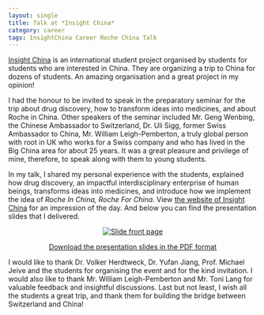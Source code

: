 ```yaml
---
layout: single
title: Talk at *Insight China*
category: career
tags: InsightChina Career Roche China Talk
---
```


[Insight China](https://www.fhnw.ch/de/die-fhnw/hochschulen/hsw/international/china/insight-china) is an international student project organised by students for students who are interested in China. They are organizing a trip to China for dozens of students. An amazing organisation and a great project in my opinion!

I had the honour to be invited to speak in the preparatory seminar for the trip about drug discovery, how to transform ideas into medicines, and about Roche in China. Other speakers of the seminar included Mr. Geng Wenbing, the Chinese Ambassador to Switzerland, Dr. Uli Sigg, former Swiss Ambassador to China, Mr. William Leigh-Pemberton, a truly global person with root in UK who works for a Swiss company and who has lived in the Big China area for about 25 years. It was a great pleasure and privilege of mine, therefore, to speak along with them to young students.

In my talk, I shared my personal experience with the students, explained how drug discovery, an impactful interdisciplinary enterprise of human beings, transforms ideas into medicines, and introduce how we implement the idea of *Roche In China, Roche For China*. View [the website of Insight China](https://insightchina.ch/second-day-of-the-preparatory-seminar/) for an impression of the day. And below you can find the presentation slides that I delivered.

<p align="center"><a href="{{ site.url }}/assets/pdf/DrugDiscovery-Roche-China-JitaoDavidZhang-Feb2019-FHNW-final-animationSplit.pdf"><img src="{{ site.url }}/assets/images/DD-Roche-China-frontPage.png" alt="Slide front page" border="0"></a></p>
<p align="center"><a href="{{ site.url }}/assets/pdf/DrugDiscovery-Roche-China-JitaoDavidZhang-Feb2019-FHNW-final-animationSplit.pdf">Download the presentation slides in the PDF format</a></p>

I would like to thank Dr. Volker Herdtweck, Dr. Yufan Jiang, Prof. Michael Jeive and the students for organising the event and for the kind invitation. I would also like to thank Mr. William Leigh-Pemberton and Mr. Toni Lang for valuable feedback and insightful discussions. Last but not least, I wish all the students a great trip, and thank them for building the bridge between Switzerland and China! 
